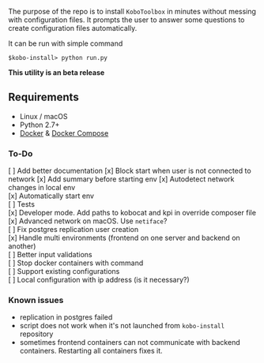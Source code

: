 The purpose of the repo is to install `KoboToolbox` in minutes without messing with configuration files.
It prompts the user to answer some questions to create configuration files automatically.

It can be run with simple command

`$kobo-install> python run.py`

**This utility is an beta release**

## Requirements

- Linux / macOS
- Python 2.7+
- [Docker](https://www.docker.com/get-started "") & [Docker Compose](https://docs.docker.com/compose/install/ "")

### To-Do

[ ] Add better documentation
[x] Block start when user is not connected to network
[x] Add summary before starting env
[x] Autodetect network changes in local env  
[x] Automatically start env  
[ ] Tests  
[x] Developer mode. Add paths to kobocat and kpi in override composer file  
[x] Advanced network on macOS. Use `netiface`?  
[ ] Fix postgres replication user creation  
[x] Handle multi environments (frontend on one server and backend on another)  
[ ] Better input validations  
[ ] Stop docker containers with command  
[ ] Support existing configurations  
[ ] Local configuration with ip address (is it necessary?)

### Known issues

- replication in postgres failed
- script does not work when it's not launched from `kobo-install` repository
- sometimes frontend containers can not communicate with backend containers. Restarting all containers fixes it.